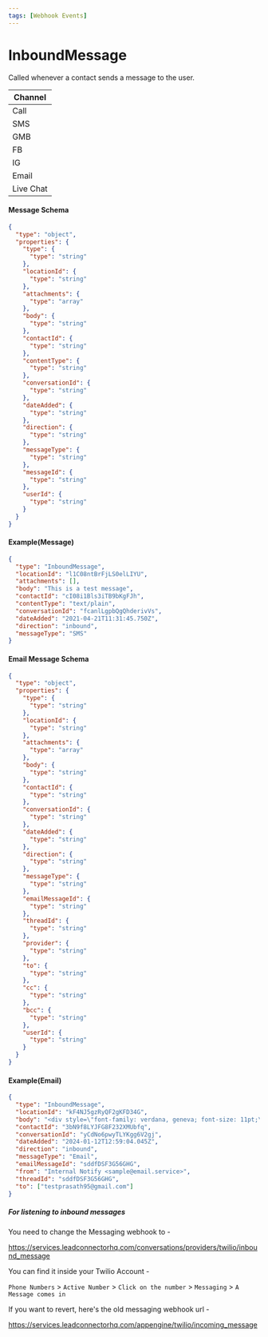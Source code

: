 ```yaml
---
tags: [Webhook Events]
---
```


# InboundMessage

Called whenever a contact sends a message to the user.

| Channel   |
| --------- |
| Call      |
| SMS       |
| GMB       |
| FB        |
| IG        |
| Email     |
| Live Chat |

#### Message Schema

```json json_schema
{
  "type": "object",
  "properties": {
    "type": {
      "type": "string"
    },
    "locationId": {
      "type": "string"
    },
    "attachments": {
      "type": "array"
    },
    "body": {
      "type": "string"
    },
    "contactId": {
      "type": "string"
    },
    "contentType": {
      "type": "string"
    },
    "conversationId": {
      "type": "string"
    },
    "dateAdded": {
      "type": "string"
    },
    "direction": {
      "type": "string"
    },
    "messageType": {
      "type": "string"
    },
    "messageId": {
      "type": "string"
    },
    "userId": {
      "type": "string"
    }
  }
}
```

#### Example(Message)

```json
{
  "type": "InboundMessage",
  "locationId": "l1C08ntBrFjLS0elLIYU",
  "attachments": [],
  "body": "This is a test message",
  "contactId": "cI08i1Bls3iTB9bKgFJh",
  "contentType": "text/plain",
  "conversationId": "fcanlLgpbQgQhderivVs",
  "dateAdded": "2021-04-21T11:31:45.750Z",
  "direction": "inbound",
  "messageType": "SMS"
}
```

#### Email Message Schema

```json json_schema
{
  "type": "object",
  "properties": {
    "type": {
      "type": "string"
    },
    "locationId": {
      "type": "string"
    },
    "attachments": {
      "type": "array"
    },
    "body": {
      "type": "string"
    },
    "contactId": {
      "type": "string"
    },
    "conversationId": {
      "type": "string"
    },
    "dateAdded": {
      "type": "string"
    },
    "direction": {
      "type": "string"
    },
    "messageType": {
      "type": "string"
    },
    "emailMessageId": {
      "type": "string"
    },
    "threadId": {
      "type": "string"
    },
    "provider": {
      "type": "string"
    },
    "to": {
      "type": "string"
    },
    "cc": {
      "type": "string"
    },
    "bcc": {
      "type": "string"
    },
    "userId": {
      "type": "string"
    }
  }
}
```

#### Example(Email)

```json
{
  "type": "InboundMessage",
  "locationId": "kF4NJ5gzRyQF2gKFD34G",
  "body": "<div style=\"font-family: verdana, geneva; font-size: 11pt;\">Testing Email Notification</div>",
  "contactId": "3bN9f8LYJFG8F232XMUbfq",
  "conversationId": "yCdNo6pwyTLYKgg6V2gj",
  "dateAdded": "2024-01-12T12:59:04.045Z",
  "direction": "inbound",
  "messageType": "Email",
  "emailMessageId": "sddfDSF3G56GHG",
  "from": "Internal Notify <sample@email.service>",
  "threadId": "sddfDSF3G56GHG",
  "to": ["testprasath95@gmail.com"]
}
```

##### For listening to inbound messages

You need to change the Messaging webhook to -

<https://services.leadconnectorhq.com/conversations/providers/twilio/inbound_message>

You can find it inside your Twilio Account -

`Phone Numbers` > `Active Number` > `Click on the number` > `Messaging` > `A Message comes in`

If you want to revert, here's the old messaging webhook url -

<https://services.leadconnectorhq.com/appengine/twilio/incoming_message>
